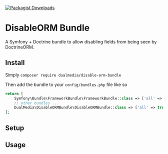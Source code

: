 [![Packagist Downloads](https://img.shields.io/packagist/dt/dualmedia/disable-orm-bundle)](https://packagist.org/packages/dualmedia/disable-orm-bundle)

# DisableORM Bundle

A Symfony + Doctrine bundle to allow disabling fields from being seen by DoctrineORM.

## Install

Simply `composer require dualmedia/disable-orm-bundle`

Then add the bundle to your `config/bundles.php` file like so

```php
return [
    Symfony\Bundle\FrameworkBundle\FrameworkBundle::class => ['all' => true],
    // other bundles ...
    DualMedia\DisableORMBundle\DisableORMBundle::class => ['all' => true],
];
```

## Setup


## Usage

